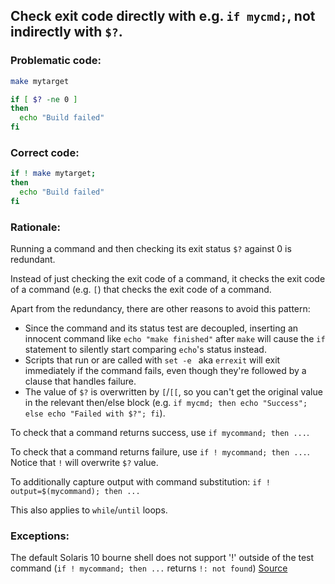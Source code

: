 ## Check exit code directly with e.g. `if mycmd;`, not indirectly with `$?`.

### Problematic code:

```sh
make mytarget

if [ $? -ne 0 ]
then
  echo "Build failed"
fi
```

### Correct code:

```sh
if ! make mytarget;
then
  echo "Build failed"
fi
```
### Rationale:

Running a command and then checking its exit status `$?` against 0 is redundant.

Instead of just checking the exit code of a command, it checks the exit code of a command (e.g. `[`) that checks the exit code of a command.

Apart from the redundancy, there are other reasons to avoid this pattern:

* Since the command and its status test are decoupled, inserting an innocent command like `echo "make finished"` after `make` will cause the `if` statement to silently start comparing `echo`'s status instead.
* Scripts that run or are called with `set -e ` aka `errexit` will exit immediately if the command fails, even though they're followed by a clause that handles failure. 
* The value of `$?` is overwritten by `[`/`[[`, so you can't get the original value in the relevant then/else block (e.g. `if mycmd; then echo "Success"; else echo "Failed with $?"; fi`).

To check that a command returns success, use `if mycommand; then ...`.

To check that a command returns failure, use `if ! mycommand; then ...`. Notice that `!` will overwrite `$?` value.

To additionally capture output with command substitution: `if ! output=$(mycommand); then ...`

This also applies to `while`/`until` loops.

### Exceptions:

The default Solaris 10 bourne shell does not support '!' outside of the test command (`if ! mycommand; then ...` returns `!: not found`)
[Source](https://github.com/koalaman/shellcheck/wiki/SC2181)

